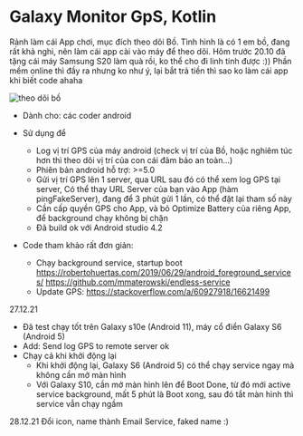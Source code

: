 # Galaxy Monitor GpS, Kotlin
Rảnh làm cái App chơi, mục đích theo dõi Bồ. Tình hình là có 1 em bồ, đang rất khả nghi, nên làm cái app cài vào máy để theo dõi.
 Hôm trước 20.10 đã tặng cái máy Samsung S20 làm quà rồi, ko thể cho đi linh tinh được :))
 Phần mềm online thì đầy ra nhưng ko như ý, lại bắt trả tiền thì sao ko làm cái app khi biết code ahaha

![theo dõi bồ](https://cdn-glx-7.galaxycloud.vn/tool/media/static.lib?sid=100&db68=1&type=mg&id=pp182424&media=image)

- Dành cho: các coder android

- Sử dụng để
  + Log vị trí GPS của máy android (check vị trí của Bồ, hoặc nghiêm túc hơn thì theo dõi vị trí của con cái đảm bảo an toàn...)
  + Phiên bản android hỗ trợ: >=5.0
  + Gửi vị trí GPS lên 1 server, qua URL sau đó có thể xem log GPS tại server, Có thể thay URL Server của bạn vào App (hàm pingFakeServer), đang để 3 phút gửi 1 lần, có thể đặt lại tham số này 
  + Cần cấp quyền GPS cho App, và bỏ Optimize Battery của riêng App, để background chạy không bị chặn
  + Đã build ok với Android studio 4.2
  
- Code tham khảo rất đơn giản:
  + Chạy background service, startup boot
https://robertohuertas.com/2019/06/29/android_foreground_services/
https://github.com/mmaterowski/endless-service
  + Update GPS:
https://stackoverflow.com/a/60927918/16621499

27.12.21
- Đã test chạy tốt trên Galaxy s10e (Android 11), máy cổ điển Galaxy S6 (Android 5)
- Add: Send log GPS to remote server ok
- Chạy cả khi khởi động lại 
  + Khi khởi động lại, Galaxy S6 (Android 5) có thể chạy service ngay mà không cần mở màn hình
  + Với Galaxy S10, cần mở màn hình lên để Boot Done, từ đó mới active service background, mất 5 phút là Boot xong, sau đó tắt màn hình thì service vẫn chạy ngầm

28.12.21
Đổi icon, name thành Email Service, faked name :)
